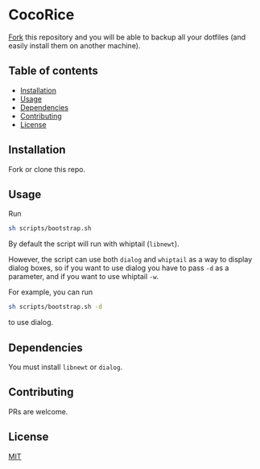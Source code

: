 # CocoRice

[Fork][1] this repository and you will be able to backup all your dotfiles (and easily install them on another machine).

## Table of contents
  - [Installation <a name="installation"></a>](#installation-)
  - [Usage <a name="usage"></a>](#usage-)
  - [Dependencies <a name="dependencies"></a>](#dependencies-)
  - [Contributing <a name="contributing"></a>](#contributing-)
  - [License <a name="license"></a>](#license-)

## Installation <a name="installation"></a>

Fork or clone this repo.

## Usage <a name="usage"></a>

Run

```bash
sh scripts/bootstrap.sh
```

By default the script will run with whiptail (`libnewt`). 

However, the script can use both `dialog` and `whiptail` as a way to display dialog boxes, so if you want to use dialog you have to pass `-d` as a parameter, and if you want to use whiptail `-w`.

For example, you can run

```bash
sh scripts/bootstrap.sh -d
```
to use dialog.

## Dependencies <a name="dependencies"></a>

You must install `libnewt` or `dialog`.

## Contributing <a name="contributing"></a>
PRs are welcome.

## License <a name="license"></a>
[MIT](https://choosealicense.com/licenses/mit/)

[1]: https://github.com/santilococo/CocoRice/fork
